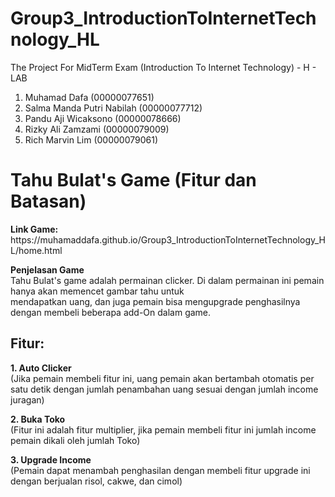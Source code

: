 # Group3_IntroductionToInternetTechnology_HL
The Project For MidTerm Exam (Introduction To Internet Technology) - H - LAB

1. Muhamad Dafa (00000077651)
2. Salma Manda Putri Nabilah (00000077712)
3. Pandu Aji Wicaksono (00000078666)
4. Rizky Ali Zamzami (00000079009)
5. Rich Marvin Lim (00000079061)

<h1>Tahu Bulat's Game (Fitur dan Batasan)</h1>
<p><b>Link Game:</b></br>https://muhamaddafa.github.io/Group3_IntroductionToInternetTechnology_HL/home.html</p>

<p><b>Penjelasan Game</b></br>Tahu Bulat's game adalah permainan clicker. Di dalam permainan ini pemain hanya akan memencet gambar tahu untuk </br>mendapatkan uang, dan juga pemain bisa mengupgrade penghasilnya dengan membeli beberapa add-On dalam game.</p>

<h2>Fitur:</h2> 
<p><b>1. Auto Clicker</b></br>(Jika pemain membeli fitur ini, uang pemain akan bertambah otomatis per satu detik dengan jumlah penambahan uang sesuai dengan jumlah income juragan)</p>
<p><b>2. Buka Toko</b></br>(Fitur ini adalah fitur multiplier, jika pemain membeli fitur ini jumlah income pemain dikali oleh jumlah Toko)</p>
<p><b>3. Upgrade Income</b></br>(Pemain dapat menambah penghasilan dengan membeli fitur upgrade ini dengan berjualan risol, cakwe, dan cimol)</p>
